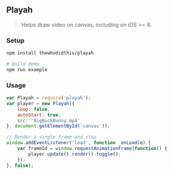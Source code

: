 ## Playah
> Helps draw video on canvas, including on iOS >= 8.

### Setup
```sh
npm install thewhodidthis/playah

# Build demo
npm run example
```

### Usage
```js
var Playah = require('playah');
var player = new Playah({
	loop: false,
	autoStart: true,
	src: 'BigBuckBunny.mp4'
}, document.getElementById('canvas'));

// Render a single frame and stop
window.addEventListener('load', function _onLoad(e) {
	var frameId = window.requestAnimationFrame(function() {
		player.update().render().toggle();
	});
}, false);
```
